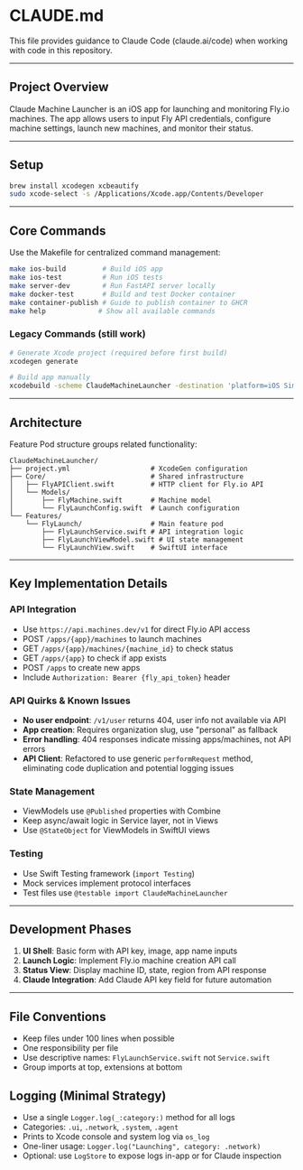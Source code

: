 # CLAUDE.md

This file provides guidance to Claude Code (claude.ai/code) when working with code in this repository.

---

## Project Overview

Claude Machine Launcher is an iOS app for launching and monitoring Fly.io machines. The app allows users to input Fly API credentials, configure machine settings, launch new machines, and monitor their status.

---

## Setup

```bash
brew install xcodegen xcbeautify
sudo xcode-select -s /Applications/Xcode.app/Contents/Developer
```

---

## Core Commands

Use the Makefile for centralized command management:

```bash
make ios-build         # Build iOS app
make ios-test          # Run iOS tests  
make server-dev        # Run FastAPI server locally
make docker-test       # Build and test Docker container
make container-publish # Guide to publish container to GHCR
make help             # Show all available commands
```

### Legacy Commands (still work)
```bash
# Generate Xcode project (required before first build)
xcodegen generate

# Build app manually
xcodebuild -scheme ClaudeMachineLauncher -destination 'platform=iOS Simulator,name=iPhone 16' | xcbeautify --quieter
```

---

## Architecture

Feature Pod structure groups related functionality:

```
ClaudeMachineLauncher/
├── project.yml                    # XcodeGen configuration
├── Core/                          # Shared infrastructure
│   ├── FlyAPIClient.swift         # HTTP client for Fly.io API
│   └── Models/
│       ├── FlyMachine.swift       # Machine model
│       └── FlyLaunchConfig.swift  # Launch configuration
└── Features/
    └── FlyLaunch/                 # Main feature pod
        ├── FlyLaunchService.swift # API integration logic
        ├── FlyLaunchViewModel.swift # UI state management
        └── FlyLaunchView.swift    # SwiftUI interface
```

---

## Key Implementation Details

### API Integration
- Use `https://api.machines.dev/v1` for direct Fly.io API access
- POST `/apps/{app}/machines` to launch machines
- GET `/apps/{app}/machines/{machine_id}` to check status
- GET `/apps/{app}` to check if app exists
- POST `/apps` to create new apps
- Include `Authorization: Bearer {fly_api_token}` header

### API Quirks & Known Issues
- **No user endpoint**: `/v1/user` returns 404, user info not available via API
- **App creation**: Requires organization slug, use "personal" as fallback
- **Error handling**: 404 responses indicate missing apps/machines, not API errors
- **API Client**: Refactored to use generic `performRequest` method, eliminating code duplication and potential logging issues

### State Management
- ViewModels use `@Published` properties with Combine
- Keep async/await logic in Service layer, not in Views
- Use `@StateObject` for ViewModels in SwiftUI views

### Testing
- Use Swift Testing framework (`import Testing`)
- Mock services implement protocol interfaces
- Test files use `@testable import ClaudeMachineLauncher`

---

## Development Phases

1. **UI Shell**: Basic form with API key, image, app name inputs
2. **Launch Logic**: Implement Fly.io machine creation API call  
3. **Status View**: Display machine ID, state, region from API response
4. **Claude Integration**: Add Claude API key field for future automation

---

## File Conventions

- Keep files under 100 lines when possible
- One responsibility per file
- Use descriptive names: `FlyLaunchService.swift` not `Service.swift`
- Group imports at top, extensions at bottom


## Logging (Minimal Strategy)

- Use a single `Logger.log(_:category:)` method for all logs
- Categories: `.ui`, `.network`, `.system`, `.agent`
- Prints to Xcode console and system log via `os_log`
- One-liner usage: `Logger.log("Launching", category: .network)`
- Optional: use `LogStore` to expose logs in-app or for Claude inspection